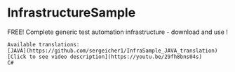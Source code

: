 # InfrastructureSample
FREE! Complete generic test automation infrastructure - download and use !

    Available translations: 
    [JAVA](https://github.com/sergeicher1/InfraSample_JAVA_translation) 
    [Click to see video description](https://youtu.be/29fh8bns04s)
    C# 
